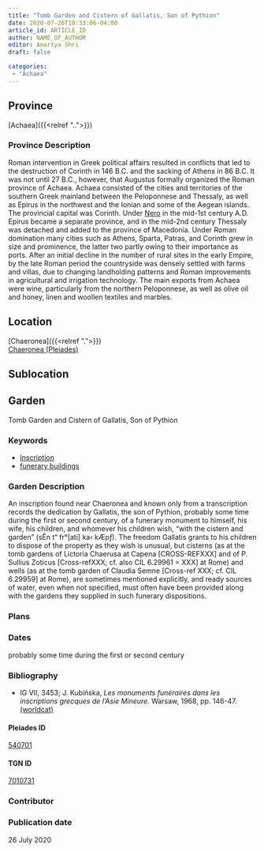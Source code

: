```yaml
---
title: "Tomb Garden and Cistern of Gallatis, Son of Pythion"
date: 2020-07-26T10:33:06-04:00
article_id: ARTICLE_ID
author: NAME_OF_AUTHOR
editor: Amartya Shri
draft: false

categories:
 - "Achaea"
---
```


## Province

[Achaea]({{<relref "..">}})

### Province Description

Roman intervention in Greek political affairs resulted in conflicts that led to the destruction of Corinth in 146 B.C. and the sacking of Athens in 86 B.C. It was not until 27 B.C., however, that Augustus formally organized the Roman province of Achaea. Achaea consisted of the cities and territories of the southern Greek mainland between the Peloponnese and Thessaly, as well as Epirus in the northwest and the Ionian and some of the Aegean islands.
The provincial capital was Corinth. Under [Nero](link) in the mid-1st century A.D. Epirus became a separate province, and in the mid-2nd century Thessaly was detached and added to the province of Macedonia. Under Roman domination many cities such as Athens, Sparta, Patras, and Corinth grew in size and prominence, the latter two partly owing to their importance as ports.  After an initial decline in the number of rural sites in the early Empire, by the late Roman period the countryside was densely settled with farms and villas, due to changing landholding patterns and Roman improvements in agricultural and irrigation technology. The main exports from Achaea were wine, particularly from the northern Peloponnese, as well as olive oil and honey, linen and woollen textiles and marbles.

## Location

[Chaeronea]({{<relref ".">}}) \
[Chaeronea (Pleiades)](https://pleiades.stoa.org/places/540701)

<!--### Location Description-->

<!-- LEAVE THIS BLANK FOR NOW -->

## Sublocation

<!--
Regio IX

[AREA WITHIN LOCATION, LIKE “PALATINE HILL”](GEOREFERENCE LINK)
A sublocation is any area larger than an individual garden, but located within a location. I would always try to include a link to a controlled vocabulary here if possible. This ID may well be different from the Garden ID, e.g., Pompeii versus a Garden in one of the houses which has its own Pleiades ID.
-->

<!--### Sublocation Description-->

<!-- DESCRIPTION -->

## Garden

Tomb Garden and Cistern of Gallatis, Son of Pythion

### Keywords

- [Inscription](#)
- [funerary buildings](http://vocab.getty.edu/page/aat/300005866)

### Garden Description

An inscription found near Chaeronea and known only from a transcription records the dedication by Gallatis, the son of Pythion, probably some time during the first or second century, of a funerary monument to himself, his wife, his children, and whomever his children wish, “with the cistern and garden” (sÊn t“ fr°[ati] ka‹ kÆpƒ). The freedom Gallatis grants to his children to dispose of the property as they wish is unusual, but cisterns (as at the tomb gardens of Lictoria Chaerusa at Capena [CROSS-REFXXX] and of P. Sullius Zoticus  [Cross-refXXX; cf. also CIL 6.29961 = XXX] at Rome) and wells (as at the tomb garden of Claudia Semne [Cross-ref XXX; cf. CIL 6.29959] at Rome), are sometimes mentioned explicitly, and ready sources of water, even when not specified, must often have been provided along with the gardens they supplied in such funerary dispositions.


<!--### Maps-->

<!--
OLD WAY (DO NOT USE)
![alt_text](../../images/image_name.ext)
*CAPTION*

NEW WAY ↓↓↓↓
{{< figure src="../images/image_name.ext" alt="ALT_TEXT" title="CAPTION" >}}
-->

### Plans

<!--
OLD WAY (DO NOT USE)
![alt_text](../../images/image_name.ext)
*CAPTION*

NEW WAY ↓↓↓↓
{{< figure src="../images/image_name.ext" alt="ALT_TEXT" title="CAPTION" >}}
-->

<!--### Images-->

<!--
OLD WAY (DO NOT USE)
![alt_text](../../images/image_name.ext)
*CAPTION*

NEW WAY ↓↓↓↓
{{< figure src="../images/image_name.ext" alt="ALT_TEXT" title="CAPTION" >}}
-->

### Dates

probably some time during the first or second century

### Bibliography

* IG VII, 3453; J. Kubińska, *Les monuments funéraires dans les inscriptions grecques de l’Asie Mineure.* Warsaw, 1968, pp. 146-47. [(worldcat)](#)

<!--#### Periodo ID-->

<!-- [PERIODO_ID](https://pleiades.stoa.org/places/PLEIADES_ID) -->

#### Pleiades ID

[540701](https://pleiades.stoa.org/places/540701)

#### TGN ID

[7010731](http://vocab.getty.edu/page/tgn/7010731)

### Contributor

<!-- [AUTHOR_NAME](AUTHOR_LINK) (ORCID: [ORCID_ID](https://orcid.org/ORCID_ID)) -->

### Publication date

26 July 2020

<!--### Related articles-->

<!-- Links to other related articles. Leave blank for now -->
